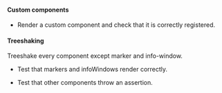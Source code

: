 #### Custom components

* Render a custom component and check that it is correctly registered.

#### Treeshaking

Treeshake every component except marker and info-window.

* Test that markers and infoWindows render correctly.

* Test that other components throw an assertion.
